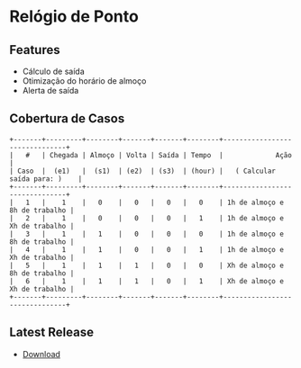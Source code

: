# Relógio de Ponto

## Features

* Cálculo de saída
* Otimização do horário de almoço
* Alerta de saída

## Cobertura de Casos

```
+-------+---------+--------+-------+-------+--------+-------------------------------+
|   #   | Chegada | Almoço | Volta | Saída | Tempo  |             Ação              |
| Caso  |  (e1)   |  (s1)  | (e2)  | (s3)  | (hour) |   ( Calcular saída para: )    |
+-------+---------+--------+-------+-------+--------+-------------------------------+
|   1   |    1    |   0    |   0   |   0   |   0    | 1h de almoço e 8h de trabalho |
|   2   |    1    |   0    |   0   |   0   |   1    | 1h de almoço e Xh de trabalho |
|   3   |    1    |   1    |   0   |   0   |   0    | 1h de almoço e 8h de trabalho |
|   4   |    1    |   1    |   0   |   0   |   1    | 1h de almoço e Xh de trabalho |
|   5   |    1    |   1    |   1   |   0   |   0    | Xh de almoço e 8h de trabalho |
|   6   |    1    |   1    |   1   |   0   |   1    | Xh de almoço e Xh de trabalho |
+-------+---------+--------+-------+-------+--------+-------------------------------+
```

## Latest Release

* [Download](https://github.com/gustavocelani/relogio_de_ponto/raw/master/release/Rel%C3%B3gio%20de%20Ponto.exe)
